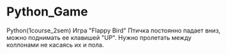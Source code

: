 # Python_Game
Python(1course_2sem)
Игра "Flappy Bird" 
Птичка постоянно падает вниз, можно поднимать ее клавишей "UP". Нужно пролетать между коллонами не касаясь их и пола.
